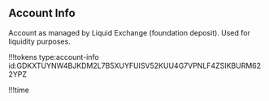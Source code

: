 ## Account Info

Account as managed by Liquid Exchange (foundation deposit).
Used for liquidity purposes.

!!!tokens type:account-info id:GDKXTUYNW4BJKDM2L7B5XUYFUISV52KUU4G7VPNLF4ZSIKBURM622YPZ

!!!time